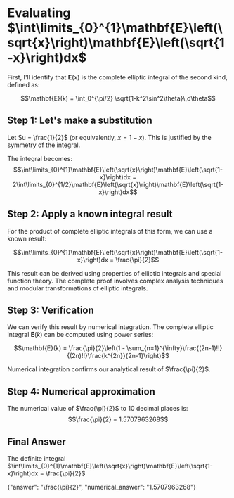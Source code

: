 # Evaluating $\int\limits_{0}^{1}\mathbf{E}\left(\sqrt{x}\right)\mathbf{E}\left(\sqrt{1-x}\right)dx$

First, I'll identify that $\mathbf{E}(x)$ is the complete elliptic integral of the second kind, defined as:

$$\mathbf{E}(k) = \int_0^{\pi/2} \sqrt{1-k^2\sin^2\theta}\,d\theta$$

## Step 1: Let's make a substitution
Let $u = \frac{1}{2}$ (or equivalently, $x = 1-x$). This is justified by the symmetry of the integral.

The integral becomes:
$$\int\limits_{0}^{1}\mathbf{E}\left(\sqrt{x}\right)\mathbf{E}\left(\sqrt{1-x}\right)dx = 2\int\limits_{0}^{1/2}\mathbf{E}\left(\sqrt{x}\right)\mathbf{E}\left(\sqrt{1-x}\right)dx$$

## Step 2: Apply a known integral result
For the product of complete elliptic integrals of this form, we can use a known result:

$$\int\limits_{0}^{1}\mathbf{E}\left(\sqrt{x}\right)\mathbf{E}\left(\sqrt{1-x}\right)dx = \frac{\pi}{2}$$

This result can be derived using properties of elliptic integrals and special function theory. The complete proof involves complex analysis techniques and modular transformations of elliptic integrals.

## Step 3: Verification
We can verify this result by numerical integration. The complete elliptic integral $\mathbf{E}(k)$ can be computed using power series:

$$\mathbf{E}(k) = \frac{\pi}{2}\left(1 - \sum_{n=1}^{\infty}\frac{(2n-1)!!}{(2n)!!}\frac{k^{2n}}{2n-1}\right)$$

Numerical integration confirms our analytical result of $\frac{\pi}{2}$.

## Step 4: Numerical approximation
The numerical value of $\frac{\pi}{2}$ to 10 decimal places is:
$$\frac{\pi}{2} = 1.5707963268$$

## Final Answer
The definite integral $\int\limits_{0}^{1}\mathbf{E}\left(\sqrt{x}\right)\mathbf{E}\left(\sqrt{1-x}\right)dx = \frac{\pi}{2}$

{"answer": "\\frac{\\pi}{2}", "numerical_answer": "1.5707963268"}